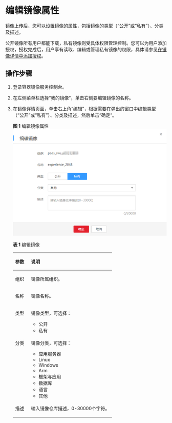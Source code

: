 # 编辑镜像属性<a name="swr_01_0016"></a>

镜像上传后，您可以设置镜像的属性，包括镜像的类型（“公开”或“私有”）、分类及描述。

公开镜像所有用户都能下载，私有镜像则受具体权限管理控制。您可以为用户添加授权，授权完成后，用户享有读取、编辑或管理私有镜像的权限，具体请参见[在镜像详情中添加授权](授权管理.md#section851514354541)。

## 操作步骤<a name="zh-cn_topic_0084266453_section1514912210148"></a>

1.  登录容器镜像服务控制台。
2.  在左侧菜单栏选择“我的镜像“，单击右侧要编辑镜像的名称。
3.  在镜像详情页面，单击右上角“编辑”，根据需要在弹出的窗口中编辑类型（“公开”或“私有”）、分类及描述，然后单击“确定“。

    **图 1**  编辑镜像属性<a name="zh-cn_topic_0084266453_fig1222412412618"></a>  
    ![](figures/编辑镜像属性.png "编辑镜像属性")

    **表 1**  编辑镜像

    <a name="table156232449577"></a>
    <table><thead align="left"><tr id="row362424415719"><th class="cellrowborder" valign="top" width="16%" id="mcps1.2.3.1.1"><p id="p5624164445718"><a name="p5624164445718"></a><a name="p5624164445718"></a>参数</p>
    </th>
    <th class="cellrowborder" valign="top" width="84%" id="mcps1.2.3.1.2"><p id="p86248445574"><a name="p86248445574"></a><a name="p86248445574"></a>说明</p>
    </th>
    </tr>
    </thead>
    <tbody><tr id="row126241344125712"><td class="cellrowborder" valign="top" width="16%" headers="mcps1.2.3.1.1 "><p id="p1462474475716"><a name="p1462474475716"></a><a name="p1462474475716"></a>组织</p>
    </td>
    <td class="cellrowborder" valign="top" width="84%" headers="mcps1.2.3.1.2 "><p id="p126245448576"><a name="p126245448576"></a><a name="p126245448576"></a>镜像所属组织。</p>
    </td>
    </tr>
    <tr id="row1462434455710"><td class="cellrowborder" valign="top" width="16%" headers="mcps1.2.3.1.1 "><p id="p1362474485717"><a name="p1362474485717"></a><a name="p1362474485717"></a>名称</p>
    </td>
    <td class="cellrowborder" valign="top" width="84%" headers="mcps1.2.3.1.2 "><p id="p987113416590"><a name="p987113416590"></a><a name="p987113416590"></a>镜像名称。</p>
    </td>
    </tr>
    <tr id="row1362494415711"><td class="cellrowborder" valign="top" width="16%" headers="mcps1.2.3.1.1 "><p id="p16251445579"><a name="p16251445579"></a><a name="p16251445579"></a>类型</p>
    </td>
    <td class="cellrowborder" valign="top" width="84%" headers="mcps1.2.3.1.2 "><p id="p1385611278482"><a name="p1385611278482"></a><a name="p1385611278482"></a>镜像类型，可选择：</p>
    <a name="ul14883318487"></a><a name="ul14883318487"></a><ul id="ul14883318487"><li>公开</li><li>私有</li></ul>
    </td>
    </tr>
    <tr id="row2034315951713"><td class="cellrowborder" valign="top" width="16%" headers="mcps1.2.3.1.1 "><p id="p880219183417"><a name="p880219183417"></a><a name="p880219183417"></a>分类</p>
    </td>
    <td class="cellrowborder" valign="top" width="84%" headers="mcps1.2.3.1.2 "><p id="p15679590192"><a name="p15679590192"></a><a name="p15679590192"></a>镜像分类，可选择：</p>
    <a name="ul295090202015"></a><a name="ul295090202015"></a><ul id="ul295090202015"><li>应用服务器</li><li>Linux</li><li>Windows</li><li>Arm</li><li>框架与应用</li><li>数据库</li><li>语言</li><li>其他</li></ul>
    </td>
    </tr>
    <tr id="row1867154816580"><td class="cellrowborder" valign="top" width="16%" headers="mcps1.2.3.1.1 "><p id="p8681348135814"><a name="p8681348135814"></a><a name="p8681348135814"></a>描述</p>
    </td>
    <td class="cellrowborder" valign="top" width="84%" headers="mcps1.2.3.1.2 "><p id="p20682482582"><a name="p20682482582"></a><a name="p20682482582"></a>输入镜像仓库描述，0-30000个字符。</p>
    </td>
    </tr>
    </tbody>
    </table>


